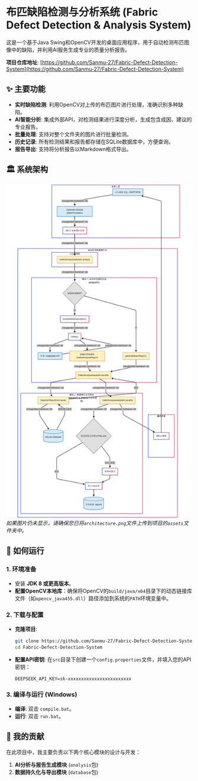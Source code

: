 # 布匹缺陷检测与分析系统 (Fabric Defect Detection & Analysis System)

这是一个基于Java Swing和OpenCV开发的桌面应用程序，用于自动检测布匹图像中的缺陷，并利用AI服务生成专业的质量分析报告。

**项目仓库地址**: [https://github.com/Sanmu-27/Fabric-Defect-Detection-System](https://github.com/Sanmu-27/Fabric-Defect-Detection-System)

## ✨ 主要功能

- **实时缺陷检测**: 利用OpenCV对上传的布匹图片进行处理，准确识别多种缺陷。
- **AI智能分析**: 集成外部API，对检测结果进行深度分析，生成包含成因、建议的专业报告。
- **批量处理**: 支持对整个文件夹的图片进行批量检测。
- **历史记录**: 所有检测结果和报告都存储在SQLite数据库中，方便查询。
- **报告导出**: 支持将分析报告以Markdown格式导出。

## 🏛️ 系统架构

![系统架构图](./assets/1.png)
*如果图片仍未显示，请确保您已将`architecture.png`文件上传到项目的`assets`文件夹中。*

## 🚀 如何运行

### 1. 环境准备
- 安装 **JDK 8 或更高版本**。
- **配置OpenCV本地库**：确保将OpenCV的`build/java/x64`目录下的动态链接库文件（如`opencv_java455.dll`）路径添加到系统的`PATH`环境变量中。

### 2. 下载与配置
- **克隆项目**:
  ```bash
  git clone https://github.com/Sanmu-27/Fabric-Defect-Detection-System.git
  cd Fabric-Defect-Detection-System
  ```
- **配置API密钥**:
  在`src`目录下创建一个`config.properties`文件，并填入您的API密钥：
  ```properties
  DEEPSEEK_API_KEY=sk-xxxxxxxxxxxxxxxxxxxxxxxx
  ```

### 3. 编译与运行 (Windows)
- **编译**: 双击 `compile.bat`。
- **运行**: 双击 `run.bat`。

## 👤 我的贡献

在此项目中，我主要负责以下两个核心模块的设计与开发：
1.  **AI分析与报告生成模块** (`analysis`包)
2.  **数据持久化与导出模块** (`database`包)
